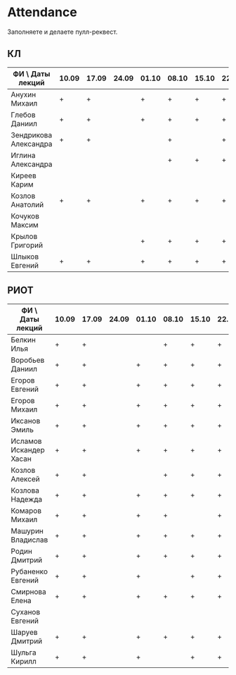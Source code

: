 # Attendance

Заполняете и делаете пулл-реквест.

## КЛ

| ФИ \ Даты лекций     |10.09|17.09|24.09|01.10|08.10|15.10|22.10|29.10|05.11|12.11|19.11|26.11|03.12|10.12| Сумма |
|----------------------|-----|-----|-----|-----|-----|-----|-----|-----|-----|-----|-----|-----|-----|-----|-------|
| Анухин Михаил        |  +  |  +  |     |  +  |  +  |  +  |  +  |  +  |     |  +  |     |     |     |     |       |
| Глебов Даниил        |  +  |  +  |     |  +  |  +  |  +  |  +  |  +  |     |  +  |     |     |     |     |       |
| Зендрикова Александра|  +  |  +  |     |     |  +  |     |  +  |     |     |  +  |     |     |     |     |       |
| Иглина Александра    |     |     |     |     |  +  |  +  |  +  |  +  |     |  +  |     |     |     |     |       |
| Киреев Карим         |     |     |     |     |     |     |     |     |     |     |     |     |     |     |       |
| Козлов Анатолий      |  +  |  +  |     |  +  |  +  |  +  |  +  |  +  |     |  +  |     |     |     |     |       |
| Кочуков Максим       |     |     |     |     |     |     |     |     |     |     |     |     |     |     |       |
| Крылов Григорий      |     |     |     |  +  |  +  |  +  |  +  |  +  |     |     |     |     |     |     |       |
| Шлыков Евгений       |  +  |  +  |     |  +  |  +  |  +  |  +  |  +  |     |  +  |     |     |     |     |       |

## РИОТ

| ФИ \ Даты лекций     |10.09|17.09|24.09|01.10|08.10|15.10|22.10|29.10|05.11|12.11|19.11|26.11|03.12|10.12| Сумма |
|----------------------|-----|-----|-----|-----|-----|-----|-----|-----|-----|-----|-----|-----|-----|-----|-------|
| Белкин Илья          |  +  |  +  |     |     |  +  |  +  |  +  |  +  |     |  +  |     |     |     |     |       |
| Воробьев Даниил      |  +  |  +  |     |  +  |  +  |  +  |  +  |  +  |     |  +  |     |     |     |     |       |
| Егоров Евгений       |  +  |  +  |     |  +  |  +  |  +  |  +  |  +  |     |  +  |     |     |     |     |       |
| Егоров Михаил        |  +  |  +  |     |  +  |  +  |  +  |  +  |     |     |  +  |     |     |     |     |       |
| Иксанов Эмиль        |  +  |  +  |     |  +  |  +  |  +  |  +  |  +  |     |  +  |     |     |     |     |       |
| Исламов Искандер Хасан| +  |  +  |     |  +  |  +  |  +  |  +  |  +  |     |  +  |     |     |     |     |       |
| Козлов Алексей       |  +  |  +  |     |     |  +  |  +  |  +  |  +  |     |  +  |     |     |     |     |       |
| Козлова Надежда      |  +  |  +  |     |  +  |  +  |  +  |  +  |  +  |     |  +  |     |     |     |     |       |
| Комаров Михаил       |  +  |  +  |     |  +  |  +  |     |  +  |  +  |     |     |     |     |     |     |       |
| Машурин Владислав    |  +  |  +  |     |  +  |  +  |  +  |  +  |  +  |     |  +  |     |     |     |     |       |
| Родин Дмитрий        |  +  |  +  |     |  +  |  +  |  +  |  +  |     |     |  +  |     |     |     |     |       |
| Рубаненко Евгений    |  +  |  +  |     |  +  |     |  +  |  +  |  +  |     |     |     |     |     |     |       |
| Смирнова Елена       |  +  |  +  |     |  +  |  +  |  +  |  +  |  +  |     |  +  |     |     |     |     |       |
| Суханов Евгений      |     |     |     |     |     |     |     |     |     |     |     |     |     |     |       |
| Шаруев Дмитрий       |  +  |  +  |     |  +  |  +  |  +  |  +  |  +  |     |  +  |     |     |     |     |       |
| Шульга Кирилл        |  +  |  +  |     |  +  |     |  +  |  +  |  +  |     |     |     |     |     |     |       |
